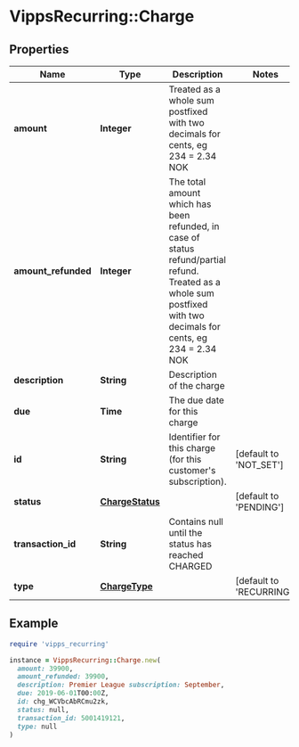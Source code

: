 # VippsRecurring::Charge

## Properties

| Name | Type | Description | Notes |
| ---- | ---- | ----------- | ----- |
| **amount** | **Integer** | Treated as a whole sum postfixed with two decimals for cents, eg 234 &#x3D; 2.34 NOK |  |
| **amount_refunded** | **Integer** | The total amount which has been refunded, in case of status refund/partial refund. Treated as a whole sum postfixed with two decimals for cents, eg 234 &#x3D; 2.34 NOK |  |
| **description** | **String** | Description of the charge |  |
| **due** | **Time** | The due date for this charge |  |
| **id** | **String** | Identifier for this charge (for this customer&#39;s subscription). | [default to &#39;NOT_SET&#39;] |
| **status** | [**ChargeStatus**](ChargeStatus.md) |  | [default to &#39;PENDING&#39;] |
| **transaction_id** | **String** | Contains null until the status has reached CHARGED |  |
| **type** | [**ChargeType**](ChargeType.md) |  | [default to &#39;RECURRING&#39;] |

## Example

```ruby
require 'vipps_recurring'

instance = VippsRecurring::Charge.new(
  amount: 39900,
  amount_refunded: 39900,
  description: Premier League subscription: September,
  due: 2019-06-01T00:00Z,
  id: chg_WCVbcAbRCmu2zk,
  status: null,
  transaction_id: 5001419121,
  type: null
)
```

